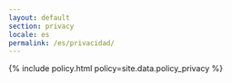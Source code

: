 ```yaml
---
layout: default
section: privacy
locale: es
permalink: /es/privacidad/
---
```


{% include policy.html policy=site.data.policy_privacy %}

